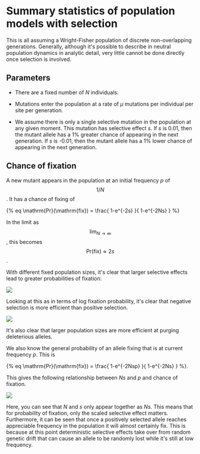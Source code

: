# Summary statistics of population models with selection

This is all assuming a Wright-Fisher population of discrete non-overlapping generations. Generally, although it's possible to describe in neutral population dynamics in analytic detail, very little cannot be done directly once selection is involved.

## Parameters

* There are a fixed number of *N* individuals.

* Mutations enter the population at a rate of *&mu;* mutations per individual per site per generation.

* We assume there is only a single selective mutation in the population at any given moment. This mutation has selective effect *s*. If *s* is 0.01, then the mutant allele has a 1% greater chance of appearing in the next generation. If *s* is -0.01, then the mutant allele has a 1% lower chance of appearing in the next generation.

## Chance of fixation

A new mutant appears in the population at an initial frequency *p* of $$1/N$$. It has a chance of fixing of

{% eq \mathrm{Pr}(\mathrm{fix}) = \frac{ 1-e^{-2s} }{ 1-e^{-2Ns} } %}

In the limit as $$\lim_{N \to \infty}$$, this becomes $$\mathrm{Pr}(\mathrm{fix}) \approx 2s$$.

With different fixed population sizes, it's clear that larger selective effects lead to greater probabilities of fixation:

![](images/chance_of_fixation_starting.png)

Looking at this as in terms of log fixation probability, it's clear that negative selection is more efficient than positive selection.

![](images/chance_of_fixation_starting_log.png)

It's also clear that larger population sizes are more efficient at purging deleterious alleles.

We also know the general probability of an allele fixing that is at current frequency *p*. This is

{% eq \mathrm{Pr}(\mathrm{fix}) = \frac{ 1-e^{-2Nsp} }{ 1-e^{-2Ns} } %}.

This gives the following relationship between *Ns* and *p* and chance of fixation.

![](images/chance_of_fixation_general.png)

Here, you can see that *N* and *s* only appear together as *Ns*. This means that for probability of fixation, only the scaled selective effect matters. Furthermore, it can be seen that once a positively selected allele reaches appreciable frequency in the population it will almost certainly fix. This is because at this point deterministic selective effects take over from random genetic drift that can cause an allele to be randomly lost while it's still at low frequency.
